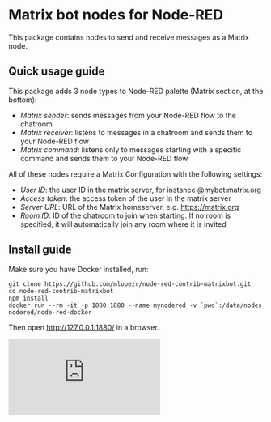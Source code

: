 # Matrix bot nodes for Node-RED

This package contains nodes to send and receive messages as a Matrix node.

## Quick usage guide

This package adds 3 node types to Node-RED palette (Matrix section, at the bottom):
* *Matrix sender*: sends messages from your Node-RED flow to the chatroom
* *Matrix receiver*: listens to messages in a chatroom and sends them to your Node-RED flow
* *Matrix command*: listens only to messages starting with a specific command and sends them to your Node-RED flow

All of these nodes require a Matrix Configuration with the following settings:
* *User ID*: the user ID in the matrix server, for instance @mybot:matrix.org
* *Access token*: the access token of the user in the matrix server
* *Server URL*: URL of the Matrix homeserver, e.g. https://matrix.org
* *Room ID*: ID of the chatroom to join when starting. If no room is specified, it will automatically join any room where it is invited

## Install guide

Make sure you have Docker installed, run:

```
git clone https://github.com/mlopezr/node-red-contrib-matrixbot.git
cd node-red-contrib-matrixbot
npm install
docker run --rm -it -p 1880:1880 --name mynodered -v `pwd`:/data/nodes nodered/node-red-docker
```

Then open http://127.0.0.1:1880/ in a browser.

![ ](https://ga-beacon.appspot.com/UA-63227151-9/README.md?pixel)